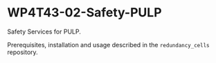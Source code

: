# WP4T43-02-Safety-PULP

Safety Services for PULP.

Prerequisites, installation and usage described in the `redundancy_cells` repository.

